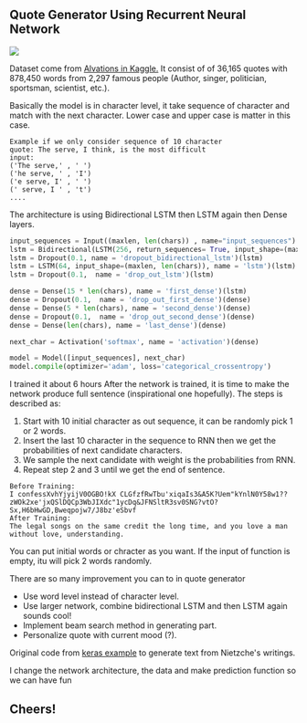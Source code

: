 ## Quote Generator Using Recurrent Neural Network 

![](https://images.unsplash.com/photo-1498435999018-6803de1f1c1f?ixlib=rb-0.3.5&s=e5fecd9f3003ad1f6b5eb51d69f4e930&auto=format&fit=crop&w=500&q=80)

Dataset come from [Alvations in Kaggle.](https://www.kaggle.com/alvations/quotables/data)
It consist of of 36,165 quotes with 878,450 words from 2,297 famous people (Author, singer, politician, sportsman, scientist, etc.).

Basically the model is in character level, it take sequence of character and match with the next character.
Lower case and upper case is matter in this case. 
```
Example if we only consider sequence of 10 character
quote: The serve, I think, is the most difficult
input: 
('The serve,' , ' ') 
('he serve, ' , 'I')
('e serve, I' , ' ') 
(' serve, I ' , 't') 
....
```

The architecture is using Bidirectional LSTM then LSTM again then Dense layers. 
```python
input_sequences = Input((maxlen, len(chars)) , name="input_sequences")
lstm = Bidirectional(LSTM(256, return_sequences= True, input_shape=(maxlen, len(chars))), name = 'bidirectional')(input_sequences)
lstm = Dropout(0.1, name = 'dropout_bidirectional_lstm')(lstm)
lstm = LSTM(64, input_shape=(maxlen, len(chars)), name = 'lstm')(lstm)
lstm = Dropout(0.1,  name = 'drop_out_lstm')(lstm)

dense = Dense(15 * len(chars), name = 'first_dense')(lstm)
dense = Dropout(0.1,  name = 'drop_out_first_dense')(dense)
dense = Dense(5 * len(chars), name = 'second_dense')(dense)
dense = Dropout(0.1,  name = 'drop_out_second_dense')(dense)
dense = Dense(len(chars), name = 'last_dense')(dense)

next_char = Activation('softmax', name = 'activation')(dense)

model = Model([input_sequences], next_char)
model.compile(optimizer='adam', loss='categorical_crossentropy')
``` 
I trained it about 6 hours
After the network is trained, it is time to make the network produce full sentence (inspirational one hopefully). The steps is described as: 
1. Start with 10 initial character as out sequence, it can be randomly pick 1 or 2 words.
2. Insert the last 10 character in the sequence to RNN then we get the probabilities of next candidate characters.
3. We sample the next candidate with weight is the probabilities from RNN.
4. Repeat step 2 and 3 until we get the end of sentence.

```
Before Training:
I confessXvhYjyijV0OGBO!kX CLGfzfRwTbu'xiqaIs3&A5K?Uem"kYnlN0Y58w1??zWOk2xe'jxQSlDQCp3WbJIXdc"1ycDq&JFNSltR3sv0SNG?vtO?Sx,H6bHwGD,Bweqpojw7/J8bz'eSbvf
After Training:
The legal songs on the same credit the long time, and you love a man without love, understanding.
```

You can put initial words or chracter as you want.
If the input of function is empty, itu will pick 2 words randomly.

There are so many improvement you can to in quote generator
+ Use word level instead of character level.
+ Use larger network, combine bidirectional LSTM and then LSTM again sounds cool! 
+ Implement beam search method in generating part. 
+ Personalize quote with current mood (?). 

Original code from [keras example](https://github.com/keras-team/keras/blob/master/examples/lstm_text_generation.py) to generate text from Nietzche's writings. 

I change the network architecture, the data and make prediction function so we can have fun

## Cheers! 
